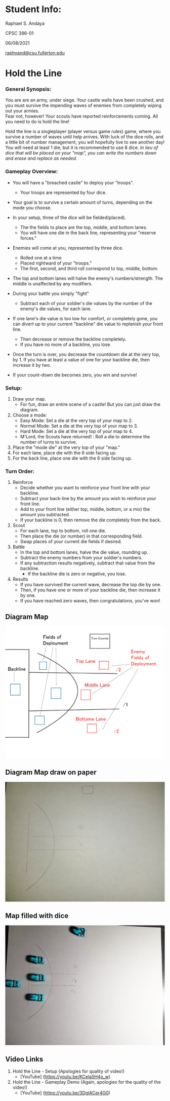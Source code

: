 # Student Info:
Raphael S. Andaya

CPSC 386-01 

06/08/2021

raphyand@csu.fullerton.edu

# Hold the Line



### General Synopsis:

You are are an army, under siege.  Your castle walls have been crushed, and you must survive the impending waves of enemies from completely wiping out your armies.  
Fear not, however!  Your scouts have reported reinforcements coming.  All you need to do is hold the line!

Hold the line is a singleplayer (player versus game rules) game, where you survive a number of waves until help arrives.  With luck of the dice rolls, and a little bit of number management, you will hopefully live to see another day!
You will need at least 1 die, but it is recommended to use 8 dice.  *In lieu of dice that will be placed on your "map", you can write the numbers down and erase and replace as needed.*

### Gameplay Overview:

* You will have a "breached castle" to deploy your "troops".  
	* Your troops are represented by four dice.  
* Your goal is to survive a certain amount of turns, depending on the mode you choose.

* In your setup, three of the dice will be fielded(placed).
	* The the fields to place are the top, middle, and bottom lanes.  
	* You will have one die in the back line, representing your "reserve forces." 
* Enemies will come at you, represented by three dice.
	* Rolled one at a time
	* Placed rightward of your "troops." 
	* The first, second, and third roll correspond to top, middle, bottom.
* The top and bottom lanes will halve the enemy's numbers/strength.  The middle is unaffected by any modifiers.

* During your battle you simply "fight" 
	* Subtract each of your soldier's die values by the number of the enemy's die values, for each lane. 
* If one lane's die value is too low for comfort, or completely gone, you can divert up to your current "backline" die value to replenish your front line.  
	* Then decrease or remove the backline completely.
	* If you have no more of a backline, you lose.
* Once the turn is over, you decrease the countdown die at the very top, by 1.  If you have at least a value of one for your backline die, then increase it by two. 
* If your count-down die becomes zero, you win and survive!



### Setup:
1. Draw your map.
	* For fun, draw an entire scene of a castle!  But you can just draw the diagram.
2. Choose a mode:
	* Easy Mode: Set a die at the very top of your map to 2.
	* Normal Mode: Set a die at the very top of your map to 3.
	* Hard Mode: Set a die at the very top of your map to 4.
	* M'Lord, the Scouts have returned! : Roll a die to determine the number of turns to survive.
3. Place the "mode die" at the very top of your "map."
4. For each lane, place die with the 6 side facing up.
5. For the back line, place one die with the 6 side facing up.

### Turn Order:
1. Reinforce
	* Decide whether you want to reinforce your front line with your backline.
	* Subtract your back-line by the amount you wish to reinforce your front line.  
	* Add to your front line (either top, middle, bottom, or a mix) the amount you subtracted.
	* If your backline is 0, then remove the die completely from the back.
2. Scout
	* For each lane, top to bottom, roll one die. 
	* Then place the die (or number) in that corresponding field.
	* Swap places of your current die fields if desired.
3. Battle 
	* In the top and bottom lanes, halve the die value, rounding up.
	* Subtract the enemy numbers from your soldier's numbers.
	* If any subtraction results negatively, subtract that value from the backline.
		* If the backline die is zero or negative, you lose.
4. Results
	* If you have survived the current wave, decrease the top die by one.
	* Then, if you have one or more of your backline die, then increase it by one.
	* If you have reached zero waves, then congratulations, you've won!


## Diagram Map 
![Example Below](images/HTL_Diagram.jpg)

## Diagram Map draw on paper
![Example Below](images/HTL_Setup_1.jpg)

## Map filled with dice
![Example Below](images/HTL_Setup_2.jpg)

## Video Links
1. Hold the Line - Setup (Apologies for quality of video!)
	* [YouTube] (https://youtu.be/KCela5H4o_w)
2. Hold the Line - Gameplay Demo (Again, apologies for the quality of the video!)
	* [YouTube] (https://youtu.be/3DglACer4G0)


